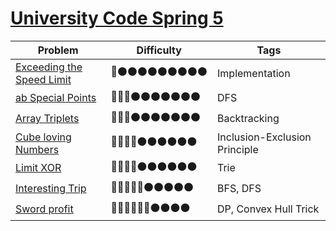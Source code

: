 # [University Code Spring 5](https://www.hackerrank.com/contests/university-codesprint-5/challenges)

Problem | Difficulty | Tags
------- | ------- | -------
[Exceeding the Speed Limit](https://www.hackerrank.com/contests/university-codesprint-5/challenges/exceeding-speed-limit) | :red_circle::black_circle::black_circle::black_circle::black_circle::black_circle::black_circle::black_circle::black_circle::black_circle: | Implementation
[ab Special Points](https://www.hackerrank.com/contests/university-codesprint-5/challenges/ab-special-points) | :red_circle::red_circle::red_circle::black_circle::black_circle::black_circle::black_circle::black_circle::black_circle::black_circle: | DFS
[Array Triplets](https://www.hackerrank.com/contests/university-codesprint-5/challenges/array-triplets) | :red_circle::red_circle::red_circle::black_circle::black_circle::black_circle::black_circle::black_circle::black_circle::black_circle: | Backtracking
[Cube loving Numbers](https://www.hackerrank.com/contests/university-codesprint-5/challenges/cube-loving-numbers) | :red_circle::red_circle::red_circle::red_circle::black_circle::black_circle::black_circle::black_circle::black_circle::black_circle: | Inclusion-Exclusion Principle
[Limit XOR](https://www.hackerrank.com/contests/university-codesprint-5/challenges/limit-xor) | :red_circle::red_circle::red_circle::red_circle::black_circle::black_circle::black_circle::black_circle::black_circle::black_circle: | Trie
[Interesting Trip](https://www.hackerrank.com/contests/university-codesprint-5/challenges/marmelade-kingdom) | :red_circle::red_circle::red_circle::red_circle::red_circle::black_circle::black_circle::black_circle::black_circle::black_circle: | BFS, DFS
[Sword profit](https://www.hackerrank.com/contests/university-codesprint-5/challenges/sword-profit) | :red_circle::red_circle::red_circle::red_circle::red_circle::red_circle::black_circle::black_circle::black_circle::black_circle: | DP, Convex Hull Trick
